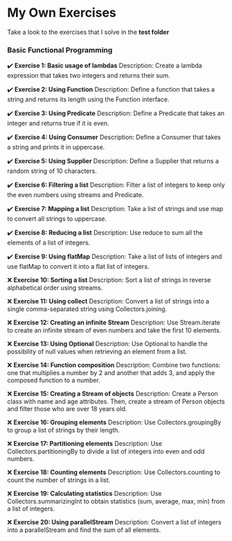 # My Own Exercises

Take a look to the exercises that I solve in the **test folder**

### Basic Functional Programming
✔️ **Exercise 1: Basic usage of lambdas**
Description: Create a lambda expression that takes two integers and returns their sum.

✔️ **Exercise 2: Using Function**
Description: Define a function that takes a string and returns its length using the Function interface.

✔️ **Exercise 3: Using Predicate**
Description: Define a Predicate that takes an integer and returns true if it is even.

✔️ **Exercise 4: Using Consumer**
Description: Define a Consumer that takes a string and prints it in uppercase.

✔️ **Exercise 5: Using Supplier**
Description: Define a Supplier that returns a random string of 10 characters.

✔️ **Exercise 6: Filtering a list**
Description: Filter a list of integers to keep only the even numbers using streams and Predicate.


✔️ **Exercise 7: Mapping a list**
Description: Take a list of strings and use map to convert all strings to uppercase.

✔️ **Exercise 8: Reducing a list**
Description: Use reduce to sum all the elements of a list of integers.

✔️ **Exercise 9: Using flatMap**
Description: Take a list of lists of integers and use flatMap to convert it into a flat list of integers.

❌ **Exercise 10: Sorting a list**
Description: Sort a list of strings in reverse alphabetical order using streams.

❌ **Exercise 11: Using collect**
Description: Convert a list of strings into a single comma-separated string using Collectors.joining.

❌ **Exercise 12: Creating an infinite Stream**
Description: Use Stream.iterate to create an infinite stream of even numbers and take the first 10 elements.

❌ **Exercise 13: Using Optional**
Description: Use Optional to handle the possibility of null values when retrieving an element from a list.

❌ **Exercise 14: Function composition**
Description: Combine two functions: one that multiplies a number by 2 and another that adds 3, and apply the composed function to a number.

❌ **Exercise 15: Creating a Stream of objects**
Description: Create a Person class with name and age attributes. Then, create a stream of Person objects and filter those who are over 18 years old.

❌ **Exercise 16: Grouping elements**
Description: Use Collectors.groupingBy to group a list of strings by their length.

❌ **Exercise 17: Partitioning elements**
Description: Use Collectors.partitioningBy to divide a list of integers into even and odd numbers.

❌ **Exercise 18: Counting elements**
Description: Use Collectors.counting to count the number of strings in a list.

❌  **Exercise 19: Calculating statistics**
Description: Use Collectors.summarizingInt to obtain statistics (sum, average, max, min) from a list of integers.

❌ **Exercise 20: Using parallelStream**
Description: Convert a list of integers into a parallelStream and find the sum of all elements.